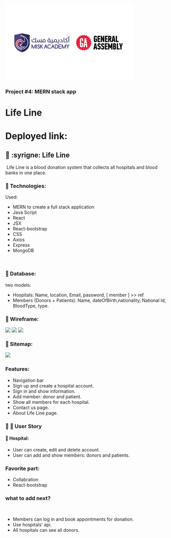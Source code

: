 <img align="center" src="images/logo-aa-2.png">


### Project #4: MERN stack app
# Life Line

# Deployed link:


## :large_orange_diamond: :syrigne: Life Line
​
Life Line is a blood donation system that collects all hospitals and blood banks in one place.
​
​
### :small_orange_diamond: Technologies:
 Used:
 * MERN to create a full stack application
 * Java Script
 * React
 * JSX
 * React-bootstrap 
 * CSS
 * Axios
 * Express
 * MongoDB

​
### :small_orange_diamond: Database:
two models: 
* Hospitals: Name, location, Email, password, [ member ] >> ref
* Members (Donors + Patients): Name, dateOfBirth,nationality, National Id, BloodType,  type.
​
### :small_orange_diamond: Wireframe:
![](/images/wireframe1.jpg) ![](/images/wireframe2.jpg) ![](/images/wireframe3.jpg)
​
### :small_orange_diamond: Sitemap:
![](/images/sitemap.jpg)
​
### Features:
* Navigation bar
* Sign up and create a hospital account.
* Sign in and show information.
* Add member: donor and patient.
* Show all members for each hospital.
* Contact us page.
* About Life Line page.
​
​
### :small_orange_diamond: :bust_in_silhouette: User Story
#### :hospital: Hospital: 
  * User can create, edit and delete account.
  * User can add and show members: donors and patients.
​
​
### Favorite part: 
* Collabration 
* React-bootstrap
​
### what to add next?
​
* Members can log in and book appointments for donation.
* Use hospitals' api.
* All hospitals can see all donors.